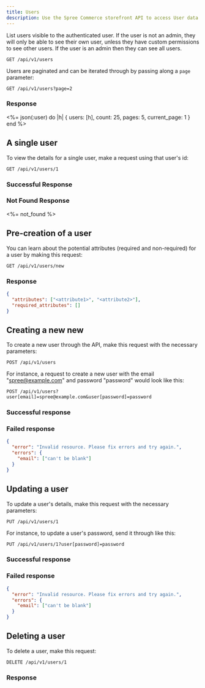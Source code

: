 ```yaml
---
title: Users
description: Use the Spree Commerce storefront API to access User data.
---
```


List users visible to the authenticated user. If the user is not an admin,
they will only be able to see their own user, unless they have custom
permissions to see other users. If the user is an admin then they can see all
users.

```text
GET /api/v1/users
```

Users are paginated and can be iterated through by passing along a `page`
parameter:

```text
GET /api/v1/users?page=2
```

### Response

<status code="200"></status>
<%= json(:user) do |h|
    { users: [h], count: 25, pages: 5, current_page: 1 }
end %>

## A single user

To view the details for a single user, make a request using that user\'s
id:

```text
GET /api/v1/users/1
```

### Successful Response

<status code="200"></status>
<json sample="user"></json>

### Not Found Response

<%= not_found %>

## Pre-creation of a user

You can learn about the potential attributes (required and non-required) for a
user by making this request:

```text
GET /api/v1/users/new
```

### Response

<status code="200"></status>
```json
{
  "attributes": ["<attribute1>", "<attribute2>"],
  "required_attributes": []
}
```

## Creating a new new

<alert type="admin_only" kind="danger"></alert>

To create a new user through the API, make this request with the necessary
parameters:

```text
POST /api/v1/users
```

For instance, a request to create a new user with the email
\"spree@example.com\" and password \"password\" would look like this:

```text
POST /api/v1/users?user[email]=spree@example.com&user[password]=password
```

### Successful response

<status code="201"></status>

### Failed response

<status code="422"></status>
```json
{
  "error": "Invalid resource. Please fix errors and try again.",
  "errors": {
    "email": ["can't be blank"]
  }
}
```

## Updating a user

<alert type="admin_only" kind="danger"></alert>

To update a user\'s details, make this request with the necessary parameters:

```text
PUT /api/v1/users/1
```

For instance, to update a user\'s password, send it through like this:

```text
PUT /api/v1/users/1?user[password]=password
```

### Successful response

<status code="201"></status>

### Failed response

<status code="422"></status>
```json
{
  "error": "Invalid resource. Please fix errors and try again.",
  "errors": {
    "email": ["can't be blank"]
  }
}
```

## Deleting a user

<alert type="admin_only" kind="danger"></alert>

To delete a user, make this request:

```text
DELETE /api/v1/users/1
```

### Response

<status code="204"></status>

